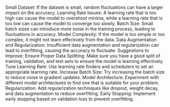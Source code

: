 Small Dataset: If the dataset is small, random fluctuations can have a larger impact on the accuracy.
Learning Rate Issues: A learning rate that is too high can cause the model to overshoot minima, while a learning rate that is too low can cause the model to converge too slowly.
Batch Size: Small batch sizes can introduce more noise in the training process, leading to fluctuations in accuracy.
Model Complexity: If the model is too simple or too complex, it might not learn effectively from the data.
Data Augmentation and Regularization: Insufficient data augmentation and regularization can lead to overfitting, causing the accuracy to fluctuate.
Suggestions to Improve:
Ensure Proper Data Splitting: Make sure you have a good split of training, validation, and test sets to ensure the model is learning effectively.
Tune Learning Rate: Use learning rate finders and schedulers to set an appropriate learning rate.
Increase Batch Size: Try increasing the batch size to reduce noise in gradient updates.
Model Architecture: Experiment with different model architectures to find one that is suitable for your problem.
Regularization: Add regularization techniques like dropout, weight decay, and data augmentation to reduce overfitting.
Early Stopping: Implement early stopping based on validation loss to prevent overfitting.
